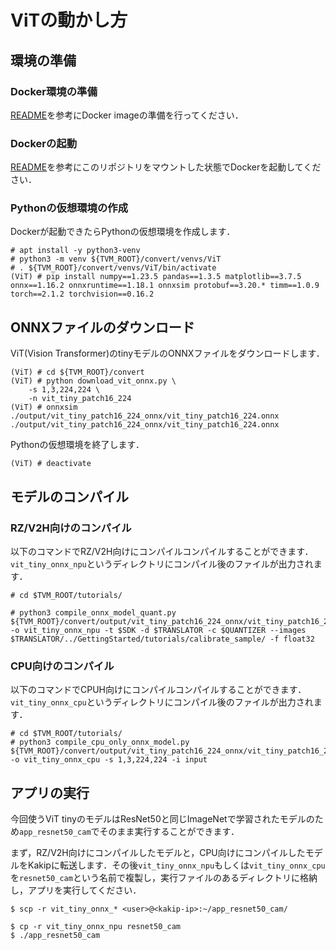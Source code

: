 # ViTの動かし方

## 環境の準備

### Docker環境の準備

[README](../README.md)を参考にDocker imageの準備を行ってください．

### Dockerの起動

[README](../README.md)を参考にこのリポジトリをマウントした状態でDockerを起動してください．

### Pythonの仮想環境の作成
Dockerが起動できたらPythonの仮想環境を作成します．
```
# apt install -y python3-venv
# python3 -m venv ${TVM_ROOT}/convert/venvs/ViT 
# . ${TVM_ROOT}/convert/venvs/ViT/bin/activate
(ViT) # pip install numpy==1.23.5 pandas==1.3.5 matplotlib==3.7.5 onnx==1.16.2 onnxruntime==1.18.1 onnxsim protobuf==3.20.* timm==1.0.9 torch==2.1.2 torchvision==0.16.2
```

## ONNXファイルのダウンロード

ViT(Vision Transformer)のtinyモデルのONNXファイルをダウンロードします．

```
(ViT) # cd ${TVM_ROOT}/convert
(ViT) # python download_vit_onnx.py \
    -s 1,3,224,224 \
    -n vit_tiny_patch16_224
(ViT) # onnxsim ./output/vit_tiny_patch16_224_onnx/vit_tiny_patch16_224.onnx ./output/vit_tiny_patch16_224_onnx/vit_tiny_patch16_224.onnx 
```

Pythonの仮想環境を終了します．
```
(ViT) # deactivate
```


## モデルのコンパイル

### RZ/V2H向けのコンパイル
以下のコマンドでRZ/V2H向けにコンパイルコンパイルすることができます．
`vit_tiny_onnx_npu`というディレクトリにコンパイル後のファイルが出力されます．
```
# cd $TVM_ROOT/tutorials/

# python3 compile_onnx_model_quant.py ${TVM_ROOT}/convert/output/vit_tiny_patch16_224_onnx/vit_tiny_patch16_224.onnx -o vit_tiny_onnx_npu -t $SDK -d $TRANSLATOR -c $QUANTIZER --images $TRANSLATOR/../GettingStarted/tutorials/calibrate_sample/ -f float32 
```

### CPU向けのコンパイル
以下のコマンドでCPUH向けにコンパイルコンパイルすることができます．
`vit_tiny_onnx_cpu`というディレクトリにコンパイル後のファイルが出力されます．
```
# cd $TVM_ROOT/tutorials/
# python3 compile_cpu_only_onnx_model.py ${TVM_ROOT}/convert/output/vit_tiny_patch16_224_onnx/vit_tiny_patch16_224.onnx -o vit_tiny_onnx_cpu -s 1,3,224,224 -i input
```


## アプリの実行

今回使うViT tinyのモデルはResNet50と同じImageNetで学習されたモデルのため`app_resnet50_cam`でそのまま実行することができます．

まず，RZ/V2H向けにコンパイルしたモデルと，CPU向けにコンパイルしたモデルをKakipに転送します．その後`vit_tiny_onnx_npu`もしくは`vit_tiny_onnx_cpu`を`resnet50_cam`という名前で複製し，実行ファイルのあるディレクトリに格納し，アプリを実行してください．

```
$ scp -r vit_tiny_onnx_* <user>@<kakip-ip>:~/app_resnet50_cam/
```

```
$ cp -r vit_tiny_onnx_npu resnet50_cam
$ ./app_resnet50_cam
```